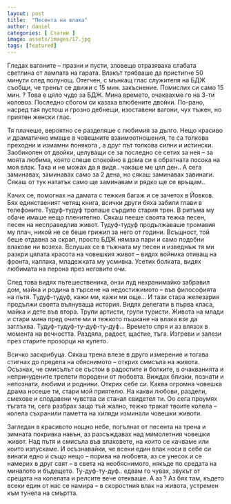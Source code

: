 ```yaml
---
layout: post
title:  "Песента на влака"
author: daniel
categories: [ Статии ]
image: assets/images/17.jpg
tags: [featured]
---
```


Гледах вагоните –  празни и пусти, зловещо отразяваха слабата светлина от лампата на гарата. Влакът трябваше да пристигне 50 минути след полунощ.  Отегчен, с  мънкащ глас служителя на БДЖ съобщи, че тренът се движи с 15 мин. закъснение. Помислих си само 15 мин. ? Това е цяло чудо за БДЖ. Мина времето, очаквахме го на 3-ти коловоз. Последно сбогом си казаха влюбените двойки. По-рано, насред тая пустош и грозно дебнещи, изоставени вагони, чух тъжен, но приятен женски глас.

Тя плачеше, вероятно се разделяше с любимия за дълго. Нещо красиво и драматично имаше в човешките взаимоотношения, те са толкова преходни и измамни понякога , а друг път толкова силни и истински. Заобиколен от двойки, целуващи се за последно се сетих за нея – за моята любима, която спеше спокойно  в дома си в обратната посока на моя влак. Така и не можах да я видя.. чакаше ме цял ден.. А сега заминавах, заминавах само за 2 дена, но сякаш заминавах завинаги. Сякаш от тук нататък само ще заминавам и рядко ще се връщам..

Качих се, помогнах на дамата с тежкия багаж и се зачетох в Йовков. Бях единственият четящ книга, всички други бяха забили глави в телефоните. Тудуф-тудуф тропаше сърдито стария трен. В ритъма му обаче имаше нещо пленително. Сякаш пееше своята тежка песен, песен на несправедлив живот. Тудуф-тудуф продължаваше тромавия му плач, никой не се беше грижил за него от години. Всъщност, той беше отдавна за скрап, просто БДЖ нямаха пари и само подобни влакове ни возеха. Вслушах се в тъжната му песен и изведнъж тя ми разкри цялата красота на човешкия живот – видях войника отиващ на фронта, калпака, младежката му усмивка. Усетих болката, видях любимата на перона през неговите очи.

След това видях пътешественика, онзи луд нехранимайко забравил дом, майка и родина в търсене на недостижимото – във философията на пътя. Тудуф-тудуф, кажи ми, кажи ми още… И тази стара железария продължи своята вълнуваща история. Видях делегати в първа класа, майка и дете във втора. Трупи артисти, групи туристи. Живота на млади и стари мина пред очите ми и тежкото пъшкане на влака взе да заглъхва. Тудуф-тудуф-ту-дуф-ту-дуф… Времето спря и аз влязох в момента на вечността. Раздяла, радост, щастие, тъга. Изгреви и залези през старите прозорци на купето.

Всичко заскрибуца. Сякаш трена влезе в друго измерение и тогава стигнах до предела на обяснимото – открих смисъла на живота. Осъзнах, че смисълът се състои в радостите и болките, в очакванията и непринудените трепети породени от любовта. Виждах  близки, познати и непознати, любими и роднини. Открих себе си. Каква огромна човешка драма носеше ти, стари мой приятелю. На какви любови, раздели, смехове и сподавени чувства си станал свидетел ти. Оо сега проумях тъгата ти, сега разбрах защо тъй жално, тежко тракат твоите колела – колела съхранили паметта на хиляди изминали човешки животи.

Загледан в красивото нощно небе, погълнат от песента на трена и зимната покривка навън, аз разсъждавах над мимолетния човешки живот. Над пътя и смисъла във влаковете, на които се качваме или които изпускаме. И осъзнавайки, че всеки един влак носи в себе си винаги едно и също нещо – порива на любовта, аз се унесох и се намерих в друг свят – в света на необяснимото, някъде по средата на миналото и бъдещето. Ту-дуф-ту-дуф.. едвам го чувах, звукът от срещата на колелата и релсите вече отекваше. А аз ? Аз бях там, където всеки един от нас се намира – в скоростния влак на живота, устремен към тунела на смъртта.